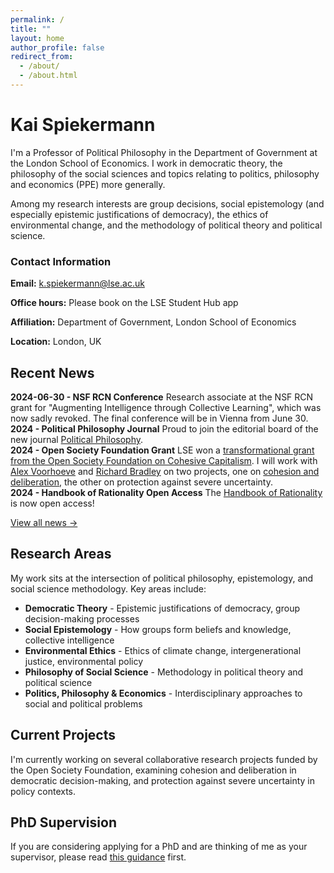 ```yaml
---
permalink: /
title: ""
layout: home
author_profile: false
redirect_from: 
  - /about/
  - /about.html
---
```


# Kai Spiekermann

I'm a Professor of Political Philosophy in the Department of Government at the London School of Economics. I work in democratic theory, the philosophy of the social sciences and topics relating to politics, philosophy and economics (PPE) more generally.

Among my research interests are group decisions, social epistemology (and especially epistemic justifications of democracy), the ethics of environmental change, and the methodology of political theory and political science.

<div class="contact-section">
<h3>Contact Information</h3>
<p><strong>Email:</strong> <a href="mailto:k.spiekermann@lse.ac.uk">k.spiekermann@lse.ac.uk</a></p>
<p><strong>Office hours:</strong> Please book on the LSE Student Hub app</p>
<p><strong>Affiliation:</strong> Department of Government, London School of Economics</p>
<p><strong>Location:</strong> London, UK</p>
</div>

## Recent News

<div class="news-item">
<strong>2024-06-30 - NSF RCN Conference</strong>
Research associate at the NSF RCN grant for "Augmenting Intelligence through Collective Learning", which was now sadly revoked. The final conference will be in Vienna from June 30.
</div>

<div class="news-item">
<strong>2024 - Political Philosophy Journal</strong>
Proud to join the editorial board of the new journal <a href="https://politicalphilosophyjournal.org">Political Philosophy</a>.
</div>

<div class="news-item">
<strong>2024 - Open Society Foundation Grant</strong>
LSE won a <a href="https://www.lse.ac.uk/News/Latest-news-from-LSE/2024/a-January-2024/Envisioning-an-economy-that-works-for-all">transformational grant from the Open Society Foundation on Cohesive Capitalism</a>. I will work with <a href="https://personal.lse.ac.uk/voorhoev/">Alex Voorhoeve</a> and <a href="https://www.lse.ac.uk/cpnss/people/richard-bradley">Richard Bradley</a> on two projects, one on <a href="https://www.lse.ac.uk/cpnss/research/cohesion-and-deliberative-decision-making">cohesion and deliberation</a>, the other on protection against severe uncertainty.
</div>

<div class="news-item">
<strong>2024 - Handbook of Rationality Open Access</strong>
The <a href="https://direct.mit.edu/books/oa-edited-volume/5525/The-Handbook-of-Rationality">Handbook of Rationality</a> is now open access!
</div>

<p><a href="/news/">View all news →</a></p>

## Research Areas

My work sits at the intersection of political philosophy, epistemology, and social science methodology. Key areas include:

- **Democratic Theory** - Epistemic justifications of democracy, group decision-making processes
- **Social Epistemology** - How groups form beliefs and knowledge, collective intelligence
- **Environmental Ethics** - Ethics of climate change, intergenerational justice, environmental policy
- **Philosophy of Social Science** - Methodology in political theory and political science
- **Politics, Philosophy & Economics** - Interdisciplinary approaches to social and political problems

## Current Projects

I'm currently working on several collaborative research projects funded by the Open Society Foundation, examining cohesion and deliberation in democratic decision-making, and protection against severe uncertainty in policy contexts.

## PhD Supervision

If you are considering applying for a PhD and are thinking of me as your supervisor, please read [this guidance](/phd-supervision/) first.